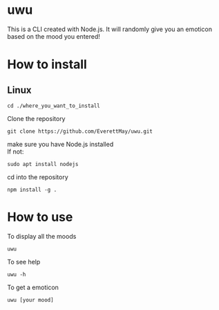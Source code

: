 # uwu
This is a CLI created with Node.js.
It will randomly give you an emoticon based on the mood you entered!

# How to install
## Linux
```
cd ./where_you_want_to_install
```
Clone the repository
```
git clone https://github.com/EverettMay/uwu.git
```
make sure you have Node.js installed<br/>
If not:
```
sudo apt install nodejs
```
cd into the repository
```
npm install -g .
```
# How to use
To display all the moods
```
uwu
```
To see help
```
uwu -h
```
To get a emoticon
```
uwu [your mood]
```

